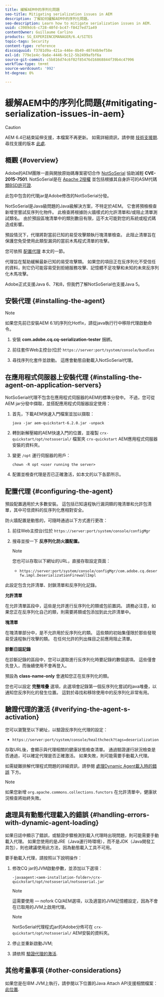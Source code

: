 ```yaml
---
title: 緩解AEM中的序列化問題
seo-title: Mitigating serialization issues in AEM
description: 了解如何緩解AEM中的序列化問題。
seo-description: Learn how to mitigate serialization issues in AEM.
uuid: c3989dc6-c728-40fd-bc47-f8427ed71a49
contentOwner: Guillaume Carlino
products: SG_EXPERIENCEMANAGER/6.4/SITES
topic-tags: Security
content-type: reference
discoiquuid: f3781d9a-421a-446e-8b49-40744b9ef58e
exl-id: 779e1e4c-9a6e-4446-9c12-5b2499afbf6a
source-git-commit: c5b816d74c6f02f85476d16868844f39b4c47996
workflow-type: tm+mt
source-wordcount: '992'
ht-degree: 0%

---
```


# 緩解AEM中的序列化問題{#mitigating-serialization-issues-in-aem}

>[!CAUTION]
>
>AEM 6.4已結束延伸支援，本檔案不再更新。 如需詳細資訊，請參閱 [技術支援期](https://helpx.adobe.com//tw/support/programs/eol-matrix.html). 尋找支援的版本 [此處](https://experienceleague.adobe.com/docs/).

## 概觀 {#overview}

Adobe的AEM團隊一直與開放原始碼專案密切合作 [NotSoSerial](https://github.com/kantega/notsoserial) 協助減輕 **CVE-2015-7501**. NotSoSerial是在 [Apache 2授權](https://www.apache.org/licenses/LICENSE-2.0) 並包括根據其自身許可的ASM代碼 [類BSD許可證](https://asm.ow2.org/license.html).

此包中包含的代理jar是Adobe修改的NotSoSerial分發。

NotSoSerial是Java級問題的Java級解決方案，不特定於AEM。 它會將預檢檢查新增至嘗試反序列化物件。 此檢查將根據防火牆樣式的允許清單和/或阻止清單測試類名。 由於預設區塊清單中的類別數目有限，這不太可能對您的系統或程式碼造成影響。

預設情況下，代理將對當前已知的易受攻擊類執行塊清單檢查。 此阻止清單旨在保護您免受使用此類型漏洞的當前木馬程式清單的攻擊。

您可依照 [配置代理](/help/sites-administering/mitigating-serialization-issues.md#configuring-the-agent) 本文的一節。

代理旨在幫助緩解最新已知的易受攻擊類。 如果您的項目正在反序列化不受信任的資料，則它仍可能容易受到拒絕服務攻擊、記憶體不足攻擊和未知的未來反序列化木馬攻擊。

Adobe正式支援Java 6、7和8，但我們了解NotSoSerial也支援Java 5。

## 安裝代理 {#installing-the-agent}

>[!NOTE]
>
>如果您先前已安裝AEM 6.1的序列化Hotfix，請從java執行行中移除代理啟動命令。

1. 安裝 **com.adobe.cq.cq-serialization-tester** 捆綁。

1. 前往套件Web主控台(位於 `https://server:port/system/console/bundles`
1. 尋找序列化套件並啟動。 這應會動態自動載入NotSoSerial代理。

## 在應用程式伺服器上安裝代理 {#installing-the-agent-on-application-servers}

NotSoSerial代理不包含在應用程式伺服器的AEM的標準分發中。 不過，您可從AEM jar分發中擷取，並搭配應用程式伺服器設定使用：

1. 首先，下載AEM快速入門檔案並加以擷取：

   ```shell
   java -jar aem-quickstart-6.2.0.jar -unpack
   ```

1. 轉到新解壓縮的AEM快速入門的位置，並複製 `crx-quickstart/opt/notsoserial/` 檔案夾 `crx-quickstart` AEM應用程式伺服器安裝的資料夾。

1. 變更 `/opt` 運行伺服器的用戶：

   ```shell
   chown -R opt <user running the server>
   ```

1. 配置並檢查代理是否已正確激活，如本文的以下各節所示。

## 配置代理 {#configuring-the-agent}

預設配置適用於大多數安裝。 這包括已知遠程執行漏洞類的塊清單和允許包清單，其中可信資料的反序列化應相對安全。

防火牆配置是動態的，可隨時通過以下方式進行更改：

1. 前往Web主控台(位於 `https://server:port/system/console/configMgr`
1. 搜尋並按一下 **反序列化防火牆配置。**

   >[!NOTE]
   >
   >您也可以存取以下網址的URL，直接存取設定頁面：
   >
   >* `https://server:port/system/console/configMgr/com.adobe.cq.deserfw.impl.DeserializationFirewallImpl`


此設定包含允許清單、封鎖清單和反序列化記錄。

**允許清單**

在允許清單區段中，這些是允許進行反序列化的類或包前置詞。 請務必注意，如果您正在反序列化自己的類，則需要將類或包添加到此允許清單中。

**塊清單**

在塊清單部分中，是不允許用於反序列化的類。 這些類的初始集僅限於那些發現易受遠程執行攻擊的類。 在任何允許的列出條目之前應用阻止清單。

**診斷日誌記錄**

在診斷記錄的區段中，您可以選取進行反序列化時要記錄的數個選項。 這些僅會先登入，而後續使用不會再登入。

預設為 **class-name-only** 會通知您正在反序列化的類。

您也可以設定 **完整堆疊** 選項，此選項會記錄第一個反序列化嘗試的java堆疊，以通知您反序列化的發生位置。 這對於尋找和移除使用中的反序列化非常有用。

## 驗證代理的激活 {#verifying-the-agent-s-activation}

您可以瀏覽至以下網址，以驗證反序列化代理的設定：

* `https://server:port/system/console/healthcheck?tags=deserialization`

存取URL後，會顯示與代理相關的健康狀態檢查清單。 通過驗證運行狀況檢查是否通過，可以確定代理是否正確激活。 如果失敗，則可能需要手動載入代理。

如需疑難排解代理程式問題的詳細資訊，請參閱 [處理Dynamic Agent載入時的錯誤](#handling-errors-with-dynamic-agent-loading) 下方。

>[!NOTE]
>
>如果您新增 `org.apache.commons.collections.functors` 在允許清單中，健康狀況檢查將始終失敗。

## 處理具有動態代理載入的錯誤 {#handling-errors-with-dynamic-agent-loading}

如果日誌中顯示了錯誤，或驗證步驟檢測到載入代理時出現問題，則可能需要手動載入代理。 如果您使用的是JRE（Java運行時環境），而不是JDK（Java開發工具包），則也建議使用此方法，因為動態載入工具不可用。

要手動載入代理，請按照以下說明操作：

1. 修改CQ jar的JVM啟動參數，並添加以下選項：

   ```shell
   -javaagent:<aem-installation-folder>/crx-quickstart/opt/notsoserial/notsoserial.jar
   ```

   >[!NOTE]
   >
   >這需要使用 — nofork CQ/AEM選項，以及適當的JVM記憶體設定，因為不會在已取用的JVM上啟用代理。

   >[!NOTE]
   >
   >NotSoSerial代理程式jar的Adobe分佈可在 `crx-quickstart/opt/notsoserial/` AEM安裝的資料夾。

1. 停止並重新啟動JVM;

1. 請依照 [驗證代理的激活](/help/sites-administering/mitigating-serialization-issues.md#verifying-the-agent-s-activation).

## 其他考量事項 {#other-considerations}

如果您是在IBM JVM上執行，請參閱以下位置的Java Attach API支援相關檔案： [此位置](https://www.ibm.com/support/knowledgecenter/SSSTCZ_2.0.0/com.ibm.rt.doc.20/user/attachapi.html).
